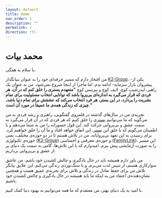 ```yaml
---
layout: default
title: Home
nav_order: 1
description: ""
permalink: /
direction: rtl
---
```


# محمد بیات

با سلام به همگی،

من افتخار دارم که مسیر حرفه‌ای خود را به عنوان بنیانگذار [K2-Group](https://www.okbayat.com/docs/k2-group/k2-group)، -یکی از پیشروان بازار سرمایه- ادامه بدم. اما ماجرا از اینجا شروع نمی‌شود. من به عنوان یک راهبر، لیدرشیپ کوچ، لایف کوچ و بیزینس کوچ **"متعهدم بستری را خلق کنم که در آن، هر فردی که قرار می‌گیرد به اندازه‌ای بی‌پروا باشد که توانایی انتخاب مسئولیت برای تمام بشریت را بردارد، در این بستر، هر فرد انتخاب می‌کند که عشقش برای تمام دنیا باشد، چیزی که زندگی همه‌ی ما عمیقا در مورد آن است."**

تجربه‌ی من در سال‌های گذشته در قلمروی گفتگویی، راهبری و رشد فردی به من می‌گوید که ما می‌توانیم [بستر](https://www.okbayat.com/docs/leadership/context/)ی را خلق کنیم که هر فردی که در آن قرار می‌گیرد به سمت عشق و بی‌پروایی حرکت کند. این قول جسورانه را من به شما می‌دهم و با اطمینان می‌گویم که با خلق این [بستر](https://www.okbayat.com/docs/leadership/context/)، این اتفاق خواهد افتاد و ما آن را خلق خواهیم کرد. برای رسیدن به این تعهد بی‌پروایانه، من در تلاش هستم تا در دو حوزه‌ی مختلف، یعنی حوزه‌ی تکنولوژی ([K2-Group](https://www.okbayat.com/docs/k2-group/k2-group)) و حوزه‌ی معرفتی و احساسی ([FamilyLink](https://www.okbayat.com/docs/family-link/family-link))، این مسیر را به صورت آزمایشی پیش ببرم. امیدوارم که با این تلاش‌ها، گامی به سمت یک دنیای پر از عشق و بی‌پروایی برداریم.

من باور دارم همیشه باید در حال یادگیری و چالش کشیدن خود باشم، من عاشق سوارکاری هستم، از تنیس لذت می‌برم، و با سنگ‌نوردی زندگی می‌کنم. این علایق بیانگر تلاش من برای حفظ تعادل در زندگی و تلاش برای تجربه‌ی عمیق هست و همچنین نشان‌دهنده‌ی اعتقاد من به اینکه ما باید همیشه در حال یادگیری و چالش کشیدن خود باشیم.

با امید به یک دنیای بهتر، من معتقدم که ما همه می‌توانیم به بهبود دنیا کمک کنیم.
